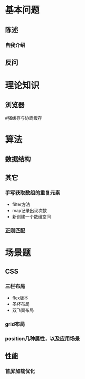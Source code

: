 # 基本问题
## 陈述
### 自我介绍
## 反问

# 理论知识
## 浏览器
#强缓存与协商缓存

# 算法
## 数据结构
## 其它
### 手写获取数组的重复元素
- filter方法
- map记录出现次数
- 新创建一个数组空间
### 正则匹配


# 场景题
## CSS
### 三栏布局
- flex版本
- 圣杯布局
- 双飞翼布局
### grid布局
### position几种属性，以及应用场景
## 性能
### 首屏加载优化

